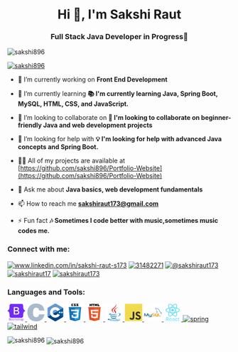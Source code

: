 <h1 align="center">Hi 👋, I'm Sakshi Raut</h1>
<h3 align="center">Full Stack Java Developer in Progress🚀</h3>

<p align="left"> <img src="https://komarev.com/ghpvc/?username=sakshi896&label=Profile%20views&color=0e75b6&style=flat" alt="sakshi896" /> </p>

<p align="left"> <a href="https://github.com/ryo-ma/github-profile-trophy"><img src="https://github-profile-trophy.vercel.app/?username=sakshi896" alt="sakshi896" /></a> </p>

- 🔭 I’m currently working on **Front End Development**

- 🌱 I’m currently learning **📚 I'm currently learning Java, Spring Boot, MySQL, HTML, CSS, and JavaScript.**

- 👯 I’m looking to collaborate on **🤝 I'm looking to collaborate on beginner-friendly Java and web development projects**

- 🤝 I’m looking for help with **💡 I'm looking for help with advanced Java concepts and Spring Boot.**

- 👨‍💻 All of my projects are available at [https://github.com/sakshi896/Portfolio-Website](https://github.com/sakshi896/Portfolio-Website)

- 💬 Ask me about **Java basics, web development fundamentals**

- 📫 How to reach me **sakshiraut173@gmail.com**

- ⚡ Fun fact **🎶 Sometimes I code better with music,sometimes music codes me.**

<h3 align="left">Connect with me:</h3>
<p align="left">
<a href="https://linkedin.com/in/www.linkedin.com/in/sakshi-raut-s173" target="blank"><img align="center" src="https://raw.githubusercontent.com/rahuldkjain/github-profile-readme-generator/master/src/images/icons/Social/linked-in-alt.svg" alt="www.linkedin.com/in/sakshi-raut-s173" height="30" width="40" /></a>
<a href="https://stackoverflow.com/users/31482271" target="blank"><img align="center" src="https://raw.githubusercontent.com/rahuldkjain/github-profile-readme-generator/master/src/images/icons/Social/stack-overflow.svg" alt="31482271" height="30" width="40" /></a>
<a href="https://www.hackerrank.com/@sakshiraut173" target="blank"><img align="center" src="https://raw.githubusercontent.com/rahuldkjain/github-profile-readme-generator/master/src/images/icons/Social/hackerrank.svg" alt="@sakshiraut173" height="30" width="40" /></a>
<a href="https://www.leetcode.com/sakshiraut17" target="blank"><img align="center" src="https://raw.githubusercontent.com/rahuldkjain/github-profile-readme-generator/master/src/images/icons/Social/leet-code.svg" alt="sakshiraut17" height="30" width="40" /></a>
<a href="https://www.hackerearth.com/sakshiraut173" target="blank"><img align="center" src="https://raw.githubusercontent.com/rahuldkjain/github-profile-readme-generator/master/src/images/icons/Social/hackerearth.svg" alt="sakshiraut173" height="30" width="40" /></a>
</p>

<h3 align="left">Languages and Tools:</h3>
<p align="left"> <a href="https://getbootstrap.com" target="_blank" rel="noreferrer"> <img src="https://raw.githubusercontent.com/devicons/devicon/master/icons/bootstrap/bootstrap-plain-wordmark.svg" alt="bootstrap" width="40" height="40"/> </a> <a href="https://www.cprogramming.com/" target="_blank" rel="noreferrer"> <img src="https://raw.githubusercontent.com/devicons/devicon/master/icons/c/c-original.svg" alt="c" width="40" height="40"/> </a> <a href="https://www.w3schools.com/cpp/" target="_blank" rel="noreferrer"> <img src="https://raw.githubusercontent.com/devicons/devicon/master/icons/cplusplus/cplusplus-original.svg" alt="cplusplus" width="40" height="40"/> </a> <a href="https://www.w3schools.com/css/" target="_blank" rel="noreferrer"> <img src="https://raw.githubusercontent.com/devicons/devicon/master/icons/css3/css3-original-wordmark.svg" alt="css3" width="40" height="40"/> </a> <a href="https://www.w3.org/html/" target="_blank" rel="noreferrer"> <img src="https://raw.githubusercontent.com/devicons/devicon/master/icons/html5/html5-original-wordmark.svg" alt="html5" width="40" height="40"/> </a> <a href="https://www.java.com" target="_blank" rel="noreferrer"> <img src="https://raw.githubusercontent.com/devicons/devicon/master/icons/java/java-original.svg" alt="java" width="40" height="40"/> </a> <a href="https://developer.mozilla.org/en-US/docs/Web/JavaScript" target="_blank" rel="noreferrer"> <img src="https://raw.githubusercontent.com/devicons/devicon/master/icons/javascript/javascript-original.svg" alt="javascript" width="40" height="40"/> </a> <a href="https://www.mysql.com/" target="_blank" rel="noreferrer"> <img src="https://raw.githubusercontent.com/devicons/devicon/master/icons/mysql/mysql-original-wordmark.svg" alt="mysql" width="40" height="40"/> </a> <a href="https://reactjs.org/" target="_blank" rel="noreferrer"> <img src="https://raw.githubusercontent.com/devicons/devicon/master/icons/react/react-original-wordmark.svg" alt="react" width="40" height="40"/> </a> <a href="https://spring.io/" target="_blank" rel="noreferrer"> <img src="https://www.vectorlogo.zone/logos/springio/springio-icon.svg" alt="spring" width="40" height="40"/> </a> <a href="https://tailwindcss.com/" target="_blank" rel="noreferrer"> <img src="https://www.vectorlogo.zone/logos/tailwindcss/tailwindcss-icon.svg" alt="tailwind" width="40" height="40"/> </a> </p>

<p><img align="left" src="https://github-readme-stats.vercel.app/api/top-langs?username=sakshi896&show_icons=true&locale=en&layout=compact" alt="sakshi896" /></p>

<p>&nbsp;<img align="center" src="https://github-readme-stats.vercel.app/api?username=sakshi896&show_icons=true&locale=en" alt="sakshi896" /></p>
